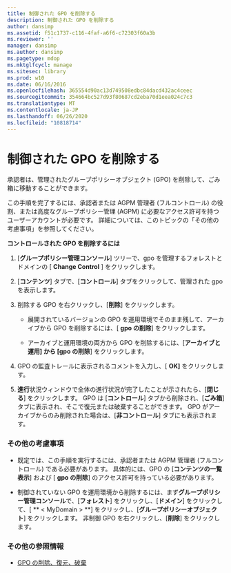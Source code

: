 ```yaml
---
title: 制御された GPO を削除する
description: 制御された GPO を削除する
author: dansimp
ms.assetid: f51c1737-c116-4faf-a6f6-c72303f60a3b
ms.reviewer: ''
manager: dansimp
ms.author: dansimp
ms.pagetype: mdop
ms.mktglfcycl: manage
ms.sitesec: library
ms.prod: w10
ms.date: 06/16/2016
ms.openlocfilehash: 365554d90ac13d749508edbc84dacd432ac4ceec
ms.sourcegitcommit: 354664bc527d93f80687cd2eba70d1eea024c7c3
ms.translationtype: MT
ms.contentlocale: ja-JP
ms.lasthandoff: 06/26/2020
ms.locfileid: "10818714"
---
```

# 制御された GPO を削除する


承認者は、管理されたグループポリシーオブジェクト (GPO) を削除して、ごみ箱に移動することができます。

この手順を完了するには、承認者または AGPM 管理者 (フルコントロール) の役割、または高度なグループポリシー管理 (AGPM) に必要なアクセス許可を持つユーザーアカウントが必要です。 詳細については、このトピックの「その他の考慮事項」を参照してください。

**コントロールされた GPO を削除するには**

1.  [**グループポリシー管理コンソール**] ツリーで、gpo を管理するフォレストとドメインの [ **Change Control** ] をクリックします。

2.  [**コンテンツ**] タブで、[**コントロール**] タブをクリックして、管理された gpo を表示します。

3.  削除する GPO を右クリックし、[**削除**] をクリックします。

    -   展開されているバージョンの GPO を運用環境でそのまま残して、アーカイブから GPO を削除するには、[ **gpo の削除**] をクリックします。

    -   アーカイブと運用環境の両方から GPO を削除するには、[**アーカイブと運用] から [gpo の削除**] をクリックします。

4.  GPO の監査トレールに表示されるコメントを入力し、[ **OK]** をクリックします。

5.  **進行**状況ウィンドウで全体の進行状況が完了したことが示されたら、[**閉じる**] をクリックします。 GPO は [**コントロール**] タブから削除され、[**ごみ箱**] タブに表示され、そこで復元または破棄することができます。 GPO がアーカイブからのみ削除された場合は、[**非コントロール**] タブにも表示されます。

### その他の考慮事項

-   既定では、この手順を実行するには、承認者または AGPM 管理者 (フルコントロール) である必要があります。 具体的には、GPO の [**コンテンツの一覧表示**] および [ **gpo の削除**] のアクセス許可を持っている必要があります。

-   制御されていない GPO を運用環境から削除するには、まず**グループポリシー管理コンソール**で、[**フォレスト**] をクリックし、[**ドメイン**] をクリックして、[ ** &lt; MyDomain &gt; **] をクリックし、[**グループポリシーオブジェクト**] をクリックします。 非制御 GPO を右クリックし、[**削除**] をクリックします。

### その他の参照情報

-   [GPO の削除、復元、破棄](deleting-restoring-or-destroying-a-gpo-agpm30ops.md)

 

 





